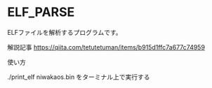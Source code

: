 # ELF_PARSE

ELFファイルを解析するプログラムです。

解説記事
https://qiita.com/tetutetuman/items/b915d1ffc7a677c74959

<p>使い方</p>
./print_elf niwakaos.bin
をターミナル上で実行する
